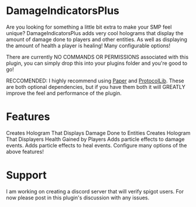 # DamageIndicatorsPlus

Are you looking for something a little bit extra to make your SMP feel unique? DamageIndicatorsPlus adds very cool holograms that display the amount of damage done to players and other entities. As well as displaying the amount of health a player is healing! Many configurable options!

There are currently NO COMMANDS OR PERMISSIONS associated with this plugin, you can simply drop this into your plugins folder and you're good to go!

RECCOMENDED: I highly recommend using [Paper](https://papermc.io/) and [ProtocolLib](https://www.spigotmc.org/resources/protocollib.1997/). These are both optional dependencies, but if you have them both it will GREATLY improve the feel and performance of the plugin.

# Features

Creates Hologram That Displays Damage Done to Entities
Creates Hologram That Displayers Health Gained by Players
Adds particle effects to damage events.
Adds particle effects to heal events.
Configure many options of the above features!

# Support

I am working on creating a discord server that will verify spigot users. For now please post in this plugin's discussion with any issues.
